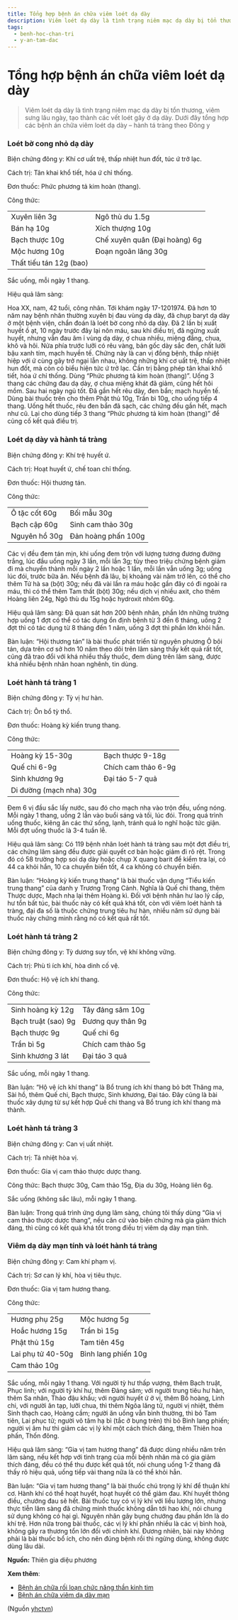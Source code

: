 ```yaml
---
title: Tổng hợp bệnh án chữa viêm loét dạ dày
description: Viêm loét dạ dày là tình trạng niêm mạc dạ dày bị tổn thương, viêm sưng lâu ngày, tạo thành các vết loét gây ở dạ dày. Dưới đây tổng hợp các bệnh án chữa viêm loét dạ dày – hành tá tràng theo Đông y
tags:
  - benh-hoc-chan-tri
  - y-an-tam-dac
---
```


# Tổng hợp bệnh án chữa viêm loét dạ dày 

> Viêm loét dạ dày là tình trạng niêm mạc dạ dày bị tổn thương, viêm sưng lâu ngày, tạo thành các vết loét gây ở dạ dày. Dưới đây tổng hợp các bệnh án chữa viêm loét dạ dày – hành tá tràng theo Đông y


### Loét bờ cong nhỏ dạ dày


Biện chứng đông y: Khí cơ uất trệ, thấp nhiệt hun đốt, túc ứ trở lạc.


Cách trị: Tân khai khổ tiết, hóa ứ chỉ thống. 


Đơn thuốc: Phức phương tả kim hoàn (thang).


Công thức: 




|  |  |
| --- | --- |
| Xuyên liên 3g | Ngô thù du 1.5g |
| Bán hạ 10g | Xích thượng 10g |
| Bạch thược 10g | Chế xuyên quân (Đại hoàng) 6g |
| Mộc hương 10g | Đoạn ngoãn lăng 30g |
| Thất tiếu tán 12g (bao) |  |


Sắc uống, mỗi ngày 1 thang.


Hiệu quả lâm sàng: 





Hoa XX, nam, 42 tuổi, công nhân. Tới khám ngày 17-1201974. Đã hơn 10 năm nay bệnh nhân thường xuyên bị đau vùng dạ dày, đã chụp baryt dạ dày ở một bệnh viện, chẩn đoán là loét bờ cong nhỏ dạ dày. Đã 2 lần bị xuất huyết ồ ạt, 10 ngày trước đây lại nôn máu, sau khi điều trị, đã ngừng xuất huyết, nhưng vẫn đau âm ỉ vùng dạ dày, ợ chua nhiều, miệng đắng, chua, khô và hôi. Nửa phía trước lưỡi có rêu vàng, bản gốc dày sắc đen, chất lưỡi bậu xanh tím, mạch huyền tế. Chứng này là can vị đồng bệnh, thấp nhiệt hiệp với ứ cùng gây trở ngại lẫn nhau, không những khí cơ uất trệ, thấp nhiệt hun đốt, mà còn có biểu hiện tức ứ trở lạc. Cần trị bằng phép tân khai khổ tiết, hóa ứ chỉ thống. Dùng “Phức phương tả kim hoàn (thang)”. Uống 3 thang các chứng đau dạ dày, ợ chua miệng khát đã giảm, cũng hết hôi mồm. Sau hai ngày ngủ tốt. Đã gần hết rêu dày, đen bẩn; mạch huyền tế. Dùng bài thuốc trên cho thêm Phật thủ 10g, Trần bì 10g, cho uống tiếp 4 thang. Uống hết thuốc, rêu đen bẩn đã sạch, các chứng đều gần hết, mạch như cũ. Lại cho dùng tiếp 3 thang “Phức phương tả kim hoàn (thang)” để củng cố kết quả điều trị.


### Loét dạ dày và hành tá tràng


Biện chứng đông y: Khí trệ huyết ứ. 


Cách trị: Hoạt huyết ứ, chế toan chỉ thống. 


Đơn thuốc: Hội thương tán.


Công thức: 




|  |  |
| --- | --- |
| Ô tặc cốt 60g | Bối mẫu 30g |
| Bạch cập 60g | Sinh cam thảo 30g |
| Nguyên hồ 30g | Đản hoàng phấn 100g |


Các vị đều đem tán mịn, khi uống đem trộn với lượng tương đương đường trắng, lúc đầu uống ngày 3 lần, mỗi lần 3g; tùy theo triệu chứng bệnh giảm đi mà chuyển thành mỗi ngày 2 lần hoặc 1 lần, mỗi lần vẫn uống 3g; uống lúc đói, trước bữa ăn. Nếu bệnh đã lâu, bị khoảng vài năm trở lên, có thể cho thêm Tử hà sa (bột) 30g; nếu đã vài lần ra máu hoặc gần đây có đi ngoài ra máu, thì có thể thêm Tam thất (bột) 30g; nếu dịch vị nhiều axit, cho thêm Hoàng liên 24g, Ngô thù du 15g hoặc hydroxit nhôm 60g. 


Hiệu quả lâm sàng: Đã quan sát hơn 200 bệnh nhân, phần lớn những trường hợp uống 1 đợt có thể có tác dụng ổn định bệnh từ 3 đến 6 tháng, uống 2 đợt thì có tác dụng từ 8 tháng đến 1 năm, uống 3 đợt thì phần lớn khỏi hắn.


Bàn luận: “Hội thương tán” là bài thuốc phát triển từ nguyên phương Ô bôi tán, dựa trên cơ sở hơn 10 năm theo dõi trên lâm sàng thấy kết quả rất tốt, cũng đã trao đổi với khá nhiều thầy thuốc, đem dùng trên lâm sàng, được khá nhiều bệnh nhân hoan nghênh, tin dùng.


### Loét hành tá tràng 1


Biện chứng đông y: Tỳ vị hư hàn. 


Cách trị: Ôn bổ tỳ thổ.


Đơn thuốc: Hoàng kỳ kiến trung thang. 


Công thức: 




|  |  |
| --- | --- |
| Hoàng kỳ 15-30g | Bạch thược 9-18g |
| Quế chi 6-9g | Chích cam thảo 6-9g |
| Sinh khương 9g |  Đại táo 5-7 quả |
|  Di đường (mạch nha) 30g |  |


Đem 6 vị đầu sắc lấy nước, sau đó cho mạch nha vào trộn đều, uống nóng. Mỗi ngày 1 thang, uống 2 lần vào buổi sáng và tối, lúc đói. Trong quá trình uống thuốc, kiêng ăn các thứ sống, lạnh, tránh quá lo nghĩ hoặc tức giận. Mỗi đợt uống thuốc là 3-4 tuần lễ.


Hiệu quả lâm sàng: Có 119 bệnh nhân loét hành tá tràng sau một đợt điều trị, các chứng lâm sàng đều được giải quyết cơ bản hoặc giảm đi rõ rệt. Trong đó có 58 trường hợp soi dạ dày hoặc chụp X quang barit để kiểm tra lại, có 44 ca khỏi hắn, 10 ca chuyển biến tốt, 4 ca không có chuyển biến.


Bàn luận: “Hoàng kỳ kiến trung thang” là bài thuốc vận dụng “Tiểu kiến trung thang” của danh y Trương Trọng Cảnh. Nghĩa là Quế chi thang, thêm Thược dược, Mạch nha lại thêm Hoàng kì. Đối với bệnh nhân hư lao lý cấp, hư tổn bất túc, bài thuốc này có kết quả khá tốt, còn với viêm loét hành tá tràng, đại đa số là thuộc chứng trung tiêu hư hàn, nhiều năm sử dụng bài thuốc này chứng minh rằng nó có kết quả rất tốt.


### Loét hành tá tràng 2


Biện chứng đông y: Tỳ dương suy tổn, vệ khí không vững. 


Cách trị: Phù tì ích khí, hòa dinh cố vệ. 


Đơn thuốc: Hộ vệ ích khí thang. 


Công thức: 




|  |  |
| --- | --- |
| Sinh hoàng kỳ 12g | Tây đảng sâm 10g |
| Bạch truật (sao) 9g | Đương quy thân 9g |
| Bạch thược 9g | Quế chi 6g |
| Trần bì 5g | Chích cam thảo 5g |
| Sinh khương 3 lát | Đại táo 3 quả |


Sắc uống, mỗi ngày 1 thang.


Bàn luận: “Hộ vệ ích khí thang” là Bổ trung ích khí thang bỏ bớt Thăng ma, Sài hồ, thêm Quế chi, Bạch thược, Sinh khương, Đại táo. Đây cũng là bài thuốc xây dựng từ sự kết hợp Quế chi thang và Bổ trung ích khí thang mà thành.


### Loét hành tá tràng 3


Biện chứng đông y: Can vị uất nhiệt. 


Cách trị: Tả nhiệt hòa vị. 


Đơn thuốc: Gia vị cam thảo thược dược thang.


Công thức: Bạch thược 30g, Cam thảo 15g, Địa du 30g, Hoàng liên 6g.


Sắc uống (không sắc lâu), mỗi ngày 1 thang.


Bàn luận: Trong quá trình ứng dụng lâm sàng, chúng tôi thấy dùng “Gia vị cam thảo thược dược thang”, nếu căn cứ vào biện chứng mà gia giảm thích đáng, thì cũng có kết quả khá tốt trong điều trị viêm dạ dày mạn tính.


### Viêm dạ dày mạn tính và loét hành tá tràng


Biện chứng đông y: Cam khí phạm vị. 


Cách trị: Sơ can lý khí, hòa vị tiêu thực.


Đơn thuốc: Gia vị tam hương thang.  


Công thức: 




|  |  |
| --- | --- |
| Hương phụ 25g | Mộc hương 5g |
| Hoắc hương 15g | Trần bì 15g |
| Phật thủ 15g | Tam tiên 45g |
| Lai phụ tử 40-50g | Bình lang phiến 10g |
| Cam thảo 10g |  |


Sắc uống, mỗi ngày 1 thang. Với người tỳ hư thấp vượng, thêm Bạch truật, Phục linh; với người tỳ khí hư, thêm Đảng sâm; với người trung tiêu hư hàn, thêm Sa nhân, Thảo đậu khấu; với người huyết ứ ở vị, thêm Bồ hoàng, Linh chi, với người ăn tạp, lưỡi chua, thì thêm Ngõa lăng tử, người vị nhiệt, thêm Sinh thạch cao, Hoàng cầm; người ăn uống vẫn bình thường, thì bỏ Tam tiên, Lai phục tử; người vô tâm hạ bì (tắc ở bụng trên) thì bỏ Binh lang phiến; người vị âm hư thì giảm các vị lý khí một cách thích đáng, thêm Thiên hoa phấn, Thốn đông. 


Hiệu quả lâm sàng: “Gia vị tam hương thang” đã được dùng nhiều năm trên lâm sàng, nếu kết hợp với tình trạng của mỗi bệnh nhân mà có gia giảm thích đáng, đều có thể thu được kết quả tốt, nói chung uống 1-2 thang đã thấy rõ hiệu quả, uống tiếp vài thang nữa là có thể khỏi hẳn.


Bàn luận: “Gia vị tam hương thang” là bài thuốc chú trọng lý khí để thuận khí cơ. Hành khí có thể hoạt huyết, hoạt huyết có thể giảm đau. Khí huyết thông điều, chướng đau sẽ hết. Bài thuốc tuy có vị lý khí với liều lượng lớn, nhưng thực tiễn lâm sàng đã chứng minh thuốc không dẫn tới hao khí, nói chung sử dụng không có hại gì. Nguyên nhân gây bụng chướng đau phần lớn là do khí trệ. Hơn nữa trong bài thuốc, các vị lý khí phần nhiều là các vị bình hoà, không gây ra thương tổn lớn đối với chính khí. Đương nhiên, bài này không phải là bài thuốc bổ ích, cho nên đúng bệnh rồi thì ngừng dùng, không được dùng lâu dài.


**Nguồn:** Thiên gia diệu phương


**Xem thêm**:


* [Bệnh án chữa rối loạn chức năng thần kinh tim](/yhctvn/benh-an-chua-roi-loan-chuc-nang-than-kinh-tim)
* [Bệnh án chữa viêm dạ dày mạn](/yhctvn/benh-an-chua-viem-da-day-man)

(Nguồn <a href="https://yhctvn.com/benh-an-chua-viem-loet-da-day/" target="_blank">yhctvn</a>)
